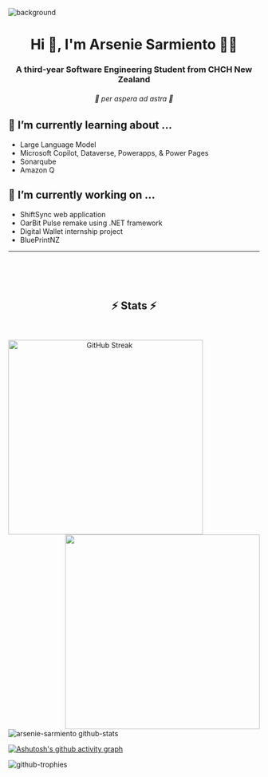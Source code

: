 ![background](https://github.com/user-attachments/assets/74f81674-d5b4-44dc-abf5-6f590c41bc71)
<h1 align="center">Hi 👋, I'm Arsenie Sarmiento 🧙‍♂️</h1>
<h3 align="center">A third-year Software Engineering Student from CHCH New Zealand</h3>
<!-- <h6 align="center">
  Animator | Coder | Cinephile | Cyclist | Casual | Fragment Writer | Theatre Kid    
</h6>
 -->
 <h6 align="center">
  🌟 per aspera ad astra 🌟
 </h6>

## 🌱 I’m currently learning about ...
- Large Language Model
- Microsoft Copilot, Dataverse, Powerapps, & Power Pages
- Sonarqube
- Amazon Q
  
## 🔭 I’m currently working on ...
- ShiftSync web application
- OarBit Pulse remake using .NET framework
- Digital Wallet internship project
- BluePrintNZ

---
<!-- 
<table align="center" >
  <tr>
    <td align="center"><a href="https://angular.io" target="_blank"><img src="https://angular.io/assets/images/logos/angular/angular.svg" alt="angular" width="40" height="40"/></a></td>
    <td align="center"><a href="https://www.gnu.org/software/bash/" target="_blank"><img src="https://www.vectorlogo.zone/logos/gnu_bash/gnu_bash-icon.svg" alt="bash" width="40" height="40"/></a></td>
    <td align="center"><a href="https://www.blender.org/" target="_blank"><img src="https://download.blender.org/branding/community/blender_community_badge_white.svg" alt="blender" width="40" height="40"/></a></td>
    <td align="center"><a href="https://www.w3schools.com/css/" target="_blank"><img src="https://raw.githubusercontent.com/devicons/devicon/master/icons/css3/css3-original-wordmark.svg" alt="css3" width="40" height="40"/></a></td>
    <td align="center"><a href="https://www.figma.com/" target="_blank"><img src="https://www.vectorlogo.zone/logos/figma/figma-icon.svg" alt="figma" width="40" height="40"/></a></td>
    <td align="center"><a href="https://firebase.google.com/" target="_blank"><img src="https://www.vectorlogo.zone/logos/firebase/firebase-icon.svg" alt="firebase" width="40" height="40"/></a></td>
  </tr>
  <tr>
    <td align="center"><a href="https://cloud.google.com" target="_blank"><img src="https://www.vectorlogo.zone/logos/google_cloud/google_cloud-icon.svg" alt="gcp" width="40" height="40"/></a></td>
    <td align="center"><a href="https://git-scm.com/" target="_blank"><img src="https://www.vectorlogo.zone/logos/git-scm/git-scm-icon.svg" alt="git" width="40" height="40"/></a></td>
    <td align="center"><a href="https://www.w3.org/html/" target="_blank"><img src="https://raw.githubusercontent.com/devicons/devicon/master/icons/html5/html5-original-wordmark.svg" alt="html5" width="40" height="40"/></a></td>
    <td align="center"><a href="https://www.adobe.com/in/products/illustrator.html" target="_blank"><img src="https://www.vectorlogo.zone/logos/adobe_illustrator/adobe_illustrator-icon.svg" alt="illustrator" width="40" height="40"/></a></td>
    <td align="center"><a href="https://ionicframework.com" target="_blank"><img src="https://upload.wikimedia.org/wikipedia/commons/d/d1/Ionic_Logo.svg" alt="ionic" width="40" height="40"/></a></td>
    <td align="center"><a href="https://developer.mozilla.org/en-US/docs/Web/JavaScript" target="_blank"><img src="https://raw.githubusercontent.com/devicons/devicon/master/icons/javascript/javascript-original.svg" alt="javascript" width="40" height="40"/></a></td>
  </tr>
  <tr>
    <td align="center"><a href="https://www.linux.org/" target="_blank"><img src="https://raw.githubusercontent.com/devicons/devicon/master/icons/linux/linux-original.svg" alt="linux" width="40" height="40"/></a></td>
    <td align="center"><a href="https://www.mongodb.com/" target="_blank"><img src="https://raw.githubusercontent.com/devicons/devicon/master/icons/mongodb/mongodb-original-wordmark.svg" alt="mongodb" width="40" height="40"/></a></td>
    <td align="center"><a href="https://www.mysql.com/" target="_blank"><img src="https://raw.githubusercontent.com/devicons/devicon/master/icons/mysql/mysql-original-wordmark.svg" alt="mysql" width="40" height="40"/></a></td>
    <td align="center"><a href="https://nodejs.org" target="_blank"><img src="https://raw.githubusercontent.com/devicons/devicon/master/icons/nodejs/nodejs-original-wordmark.svg" alt="nodejs" width="40" height="40"/></a></td>
    <td align="center"><a href="https://www.photoshop.com/en" target="_blank"><img src="https://raw.githubusercontent.com/devicons/devicon/master/icons/photoshop/photoshop-line.svg" alt="photoshop" width="40" height="40"/></a></td>
    <td align="center"><a href="https://postman.com" target="_blank"><img src="https://www.vectorlogo.zone/logos/getpostman/getpostman-icon.svg" alt="postman" width="40" height="40"/></a></td>
  </tr>
  <tr>
    <td align="center"><a href="https://reactjs.org/" target="_blank"><img src="https://raw.githubusercontent.com/devicons/devicon/master/icons/react/react-original-wordmark.svg" alt="react" width="40" height="40"/></a></td>
    <td align="center"><a href="https://sass-lang.com" target="_blank"><img src="https://raw.githubusercontent.com/devicons/devicon/master/icons/sass/sass-original.svg" alt="sass" width="40" height="40"/></a></td>
    <td align="center"><a href="https://www.sketch.com/" target="_blank"><img src="https://www.vectorlogo.zone/logos/sketchapp/sketchapp-icon.svg" alt="sketch" width="40" height="40"/></a></td>
    <td align="center"><a href="https://www.typescriptlang.org/" target="_blank"><img src="https://raw.githubusercontent.com/devicons/devicon/master/icons/typescript/typescript-original.svg" alt="typescript" width="40" height="40"/></a></td>
    <td align="center"><a href="https://www.adobe.com/products/xd.html" target="_blank"><img src="https://upload.wikimedia.org/wikipedia/commons/c/c2/Adobe_XD_CC_icon.svg" alt="xd" width="40" height="40"/></a></td>
  </tr>
</table>
-->
<br>
<!-- <h3 align="center">Connect with me:</h3>
<p align="center">
<a href="https://codepen.io/efeele" target="_blank"><img align="center" src="https://raw.githubusercontent.com/rahuldkjain/github-profile-readme-generator/master/src/images/icons/Social/codepen.svg" alt="efeele" height="30" width="40" /></a>
<a href="https://instagram.com/efeele.dev" target="_blank"><img align="center" src="https://raw.githubusercontent.com/rahuldkjain/github-profile-readme-generator/master/src/images/icons/Social/instagram.svg" alt="efeele.dev" height="30" width="40" /></a>
<a href="https://www.youtube.com/c/efeeledev" target="_bblank"><img align="center" src="https://raw.githubusercontent.com/rahuldkjain/github-profile-readme-generator/master/src/images/icons/Social/youtube.svg" alt="efeeledev" height="30" width="40" /></a>
 -->
<br>
<br>
<h2 align="center">⚡ Stats ⚡</h2>
<br>
<p align=center >
  <div align=center>
    <a href="https://git.io/streak-stats">
      <img align="left" width=390 src="https://github-readme-streak-stats-amber-two.vercel.app?user=arsenie-sarmiento&count_private=true&theme=react&dates=EBEBEB6D&&border_radius=25&exclude_days=Sun%2CSat&border=AC7BF9&fire=78ECFD&ring=AC7BF9&currStreakLabel=78ECFD&currStreakNum=E8E8E8&background=26272D&stroke=78ECFD&excludeDaysLabel=26272D&include_all_commits=true" alt="GitHub Streak" />
    </a>
    <a href="https://github.com/anuraghazra/github-readme-stats" title="Go to Source">
      <img align="right" width=390 src="https://github-readme-stats-fernando-lopezs-projects-3f43787d.vercel.app/api?username=arsenie-sarmiento&count_private=true&show_icons=true&theme=react&border_color=60B2BF&hide_border=false&border_radius=25&title_color=78ECFD&icon_color=AC7BF9&bg_color=26272D&include_all_commits=true" />
    </a>
  </div>
  <br><br><br><br><br><br><br><br><br>
 </p>
 
![arsenie-sarmiento github-stats](https://stats.dooboo.io/api/github-stats-advanced?login=arsenie-sarmiento&count_private=true)

[![Ashutosh's github activity graph](https://github-readme-activity-graph.vercel.app/graph?username=arsenie-sarmiento&bg_color=26272D&title_color=FFFFFF&color=77EBFC&line=77EBFC&point=AE7BFA&area_color=FAACFF&area=true&radius=16&hide_border=true)](https://github.com/ashutosh00710/github-readme-activity-graph)

![github-trophies](https://stats.dooboo.io/api/github-trophies?login=arsenie-sarmiento)
<!-- 
## 🔍 I'm continuously exploring about these tools ...

### 📱 Programming Languages & Frameworks
- Frontend: JavaScript, TypeScript, React, HTML5, CSS, Bootstrap, SASS
- Backend: Python, C#, Flask, Node.js, Express
- Mobile: React Native, Flutter (if applicable)
|    |    |
|:--:|:--:|
---
<table>
  <tr>
    <td><img src="https://cdn.jsdelivr.net/gh/devicons/devicon/icons/html5/html5-original.svg" width="20" height="20"/></td>
    <td><img src="https://cdn.jsdelivr.net/gh/devicons/devicon/icons/python/python-original.svg" width="20" height="20"/></td>
    <td><img src="https://cdn.jsdelivr.net/gh/devicons/devicon/icons/javascript/javascript-original.svg" width="20" height="20"/></td>
    <td><img src="https://cdn.jsdelivr.net/gh/devicons/devicon/icons/typescript/typescript-original.svg" width="20" height="20"/></td>
    <td><img src="https://cdn.jsdelivr.net/gh/devicons/devicon/icons/bootstrap/bootstrap-original.svg" width="20" height="20"/></td>
    <td><img src="https://cdn.jsdelivr.net/gh/devicons/devicon/icons/csharp/csharp-original.svg" width="20" height="20"/></td>
    <td><img src="https://cdn.jsdelivr.net/gh/devicons/devicon/icons/react/react-original.svg" width="20" height="20"/></td>
  </tr>
</table>

### 🛠 Tools & Technologies
- Version Control: Git, GitHub, GitLab
- CI/CD: Jenkins, CircleCI, Travis CI
- Containerization: Docker, Kubernetes
- Build Tools: Webpack, Babel, NPM, Yarn
|    |    |
|:--:|:--:|
---


### 🗃️ Database Management
- Relational Databases: MySQL, MariaDB, PostgreSQL
- NoSQL: MongoDB, Firebase
- Data Handling: SQL, ORM (e.g., Sequelize, Mongoose)
|    |    |
|:--:|:--:|
---
<table>
  <tr>
    <td><img src="https://cdn.jsdelivr.net/gh/devicons/devicon/icons/mariadb/mariadb-original.svg" width="20" height="20"/></td>
    <td><img src="https://cdn.jsdelivr.net/gh/devicons/devicon/icons/mysql/mysql-original.svg" width="20" height="20"/></td>
  </tr>
</table>

### 🧪 Testing & Quality Assurance
- Unit Testing: Jest, Mocha, Jasmine
- Linting & Static Analysis: ESLint, Prettier
- End-to-End Testing: Cypress, Selenium
- Test Automation: Puppeteer, Playwright
|    |    |
|:--:|:--:|
---
<table>
  <tr>
    <td><img src="https://cdn.jsdelivr.net/gh/devicons/devicon/icons/jest/jest-plain.svg" width="20" height="20"/></td>
    <td><img src="https://cdn.jsdelivr.net/gh/devicons/devicon/icons/eslint/eslint-original.svg" width="20" height="20"/></td>
  </tr>
</table>

### 📦 Cloud & Deployment
- Cloud Providers: AWS, Google Cloud, Azure
- Serverless: AWS Lambda, Firebase Functions
- Web Servers: Nginx, Apache
- Deployment Platforms: Heroku, DigitalOcean, Vercel, Netlify
|    |    |
|:--:|:--:|
---

🔒 Security & Authentication
- Authentication: OAuth, JWT, Firebase Auth
- Security Practices: HTTPS, CORS, Cross-Site Scripting (XSS) protection, CSRF
|    |    |
|:--:|:--:|
---

### 📂 Development Practices & Methodologies
- Agile: Scrum, Kanban
- Project Management: Jira, Trello, Asana
- Collaboration: Slack, Microsoft Teams
- Code Review: GitHub/GitLab Pull Requests
|    |    |
|:--:|:--:|
---
<table>
  <tr>
    <td><img src="https://cdn.jsdelivr.net/gh/devicons/devicon/icons/git/git-original.svg" width="20" height="20"/></td>
    <td><img src="https://cdn.jsdelivr.net/gh/devicons/devicon/icons/jira/jira-original.svg" width="20" height="20"/></td>
  </tr>
</table>

🧠 Concepts & Architectures
- Software Design: OOP, SOLID, Design Patterns
- Microservices: Architecture, Docker, API Gateway
- RESTful APIs & GraphQL
- Event-Driven Architecture: Kafka, RabbitMQ
|    |    |
|:--:|:--:|
---

🔧 Systems & DevOps
- Operating Systems: Linux, macOS, Windows
- Shell Scripting: Bash, PowerShell
- Infrastructure as Code: Terraform, Ansible, CloudFormation
- Monitoring & Logging: Prometheus, Grafana, ELK Stack
|    |    |
|:--:|:--:|
---
<table>
  <tr>
    <td><img src="https://cdn.jsdelivr.net/gh/devicons/devicon/icons/bash/bash-original.svg" width="20" height="20"/></td>
    <td><img src="https://cdn.jsdelivr.net/gh/devicons/devicon/icons/linux/linux-original.svg" width="20" height="20"/></td>
    <td><img src="https://cdn.jsdelivr.net/gh/devicons/devicon/icons/powershell/powershell-original.svg" width="20" height="20"/></td>
  </tr>
</table>

### 💻 Systems
|    |    |
|:--:|:--:|
---


### 🖌️ UX/UI Design
|    |    |
|:--:|:--:|
---
<table>
  <tr>
    <td><img src="https://cdn.jsdelivr.net/gh/devicons/devicon/icons/figma/figma-original.svg" width="20" height="20"/></td>
    <td><img src="https://cdn.jsdelivr.net/gh/devicons/devicon/icons/gimp/gimp-original.svg" width="20" height="20"/></td>
  </tr>
</table>

### 🧰 Others
- Documentation: Markdown, JSDoc, Swagger
- Collaboration: Git, Bitbucket, Jira
- Productivity: Notion, Confluence
|    |    |
|:--:|:--:|
---
<table>
  <tr>
    <td><img src="https://cdn.jsdelivr.net/gh/devicons/devicon/icons/flask/flask-original.svg" width="20" height="20"/></td>
    <td><img src="https://cdn.jsdelivr.net/gh/devicons/devicon/icons/babel/babel-original.svg" width="20" height="20"/></td>
    <td><img src="https://cdn.jsdelivr.net/gh/devicons/devicon/icons/apache/apache-original.svg" width="20" height="20"/></td>
    <td><img src="https://cdn.jsdelivr.net/gh/devicons/devicon/icons/json/json-original.svg" width="20" height="20"/></td>
  </tr>
</table>
-->
